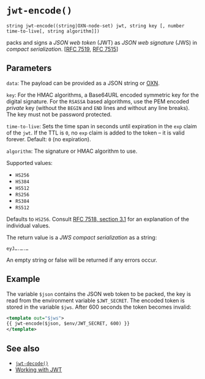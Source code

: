 # `jwt-encode()`

```
string jwt-encode((string|OXN-node-set) jwt, string key [, number time-to-live[, string algorithm]])
```

packs and signs a _JSON web token_ (JWT) as _JSON web signature_ (JWS) in _compact serialization_.
[[RFC 7519](https://tools.ietf.org/html/rfc7519), [RFC 7515](https://tools.ietf.org/html/rfc7515)]

## Parameters

`data`: The payload can be provided as a JSON string or [OXN](Templating#object-xml-notation).

`key`: For the HMAC algorithms, a Base64URL encoded symmetric key for the digital signature. For the `RSASSA` based algorithms, use the PEM encoded *private* key (without the `BEGIN` and `END` lines and without any line breaks). The key must not be password protected.

`time-to-live`: Sets the time span in seconds until expiration in the `exp` claim of the `jwt`. If the TTL is `0`, no `exp` claim is added to the token – it is valid forever. Default: `0` (no expiration).

`algorithm`: The signature or HMAC algorithm to use.

Supported values:
* `HS256`
* `HS384`
* `HS512`
* `RS256`
* `RS384`
* `RS512`

Defaults to `HS256`. Consult [RFC 7518, section 3.1](https://www.rfc-editor.org/rfc/rfc7518.html#section-3.1) for an explanation of the individual values.

The return value is a _JWS compact serialization_ as a string:
```
eyJ….….…
```
An empty string or false will be returned if any errors occur.

## Example

The variable `$json` contains the JSON web token to be packed, the key is read from the environment variable `$JWT_SECRET`. The encoded token is stored in the variable `$jws`.
After 600 seconds the token becomes invalid:

```xml
<template out="$jws">
{{ jwt-encode($json, $env/JWT_SECRET, 600) }}
</template>
```

## See also

* [`jwt-decode()`](jwt-decode.md)
* [Working with JWT](/cookbook/jwt.md)
